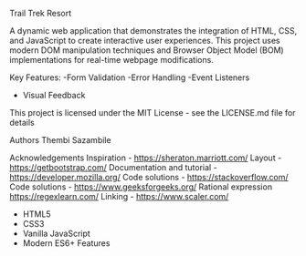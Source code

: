 


Trail Trek Resort 

A dynamic web application that demonstrates the integration of HTML, CSS, and JavaScript to create interactive user experiences. This project uses modern DOM manipulation techniques and Browser Object Model (BOM) implementations for real-time webpage modifications.

Key Features:
-Form Validation
-Error Handling 
-Event Listeners
- Visual Feedback

This project is licensed under the MIT License - see the LICENSE.md file for details

Authors
Thembi Sazambile


Acknowledgements 
Inspiration -  https://sheraton.marriott.com/ 
Layout - https://getbootstrap.com/
Documentation and tutorial - https://developer.mozilla.org/
Code solutions - https://stackoverflow.com/
Code solutions - https://www.geeksforgeeks.org/
Rational expression https://regexlearn.com/
Linking - https://www.scaler.com/


- HTML5 
- CSS3 
- Vanilla JavaScript 
- Modern ES6+ Features

